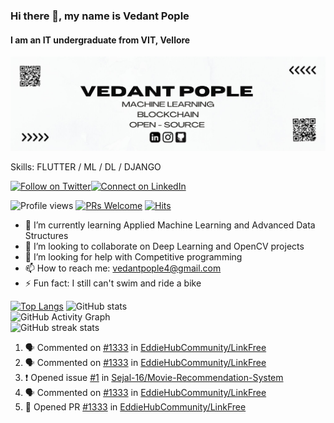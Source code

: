 ### Hi there 👋, my name is Vedant Pople 
#### I am an IT undergraduate from VIT, Vellore

<p align="center">  
    <img src="https://github.com/vedantpople4/vedantpople4/blob/master/VEDANT%20POPLE.jpg">
</p>

Skills: FLUTTER / ML / DL / DJANGO

[![Follow on Twitter](https://img.shields.io/badge/--twitter?label=Twitter&logo=Twitter&style=social)](https://mobile.twitter.com/vedantpople)[![Connect on LinkedIn](https://img.shields.io/badge/--linkedin?label=LinkedIn&logo=LinkedIn&style=social)](https://www.linkedin.com/in/vedantpople/)

![Profile views](https://gpvc.arturio.dev/vedantpople4)  [![PRs Welcome](https://img.shields.io/badge/PRs-welcome-brightgreen.svg?style=flat&logo=github)](https://github.com/vedantpople4/) [![Hits](https://hits.seeyoufarm.com/api/count/incr/badge.svg?url=https%3A%2F%2Fgithub.com%2Fvedantpople4%2Fhit-counter&count_bg=%2379C83D&title_bg=%23555555&icon=&icon_color=%23E7E7E7&title=hits&edge_flat=false)](https://hits.seeyoufarm.com)


- 🌱 I’m currently learning Applied Machine Learning and Advanced Data Structures 
- 👯 I’m looking to collaborate on Deep Learning and OpenCV projects 
- 🤔 I’m looking for help with Competitive programming 
- 📫 How to reach me: vedantpople4@gmail.com 
- ⚡ Fun fact: I still can't swim and ride a bike 
  
[![Top Langs](https://github-readme-stats.vercel.app/api/top-langs/?username=vedantpople4)](https://github.com/anuraghazra/github-readme-stats)
![GitHub stats](https://github-readme-stats.vercel.app/api?username=vedantpople4&show_icons=true&count_private=true)  
![GitHub Activity Graph](https://activity-graph.herokuapp.com/graph?username=vedantpople4)  
![GitHub streak stats](https://github-readme-streak-stats.herokuapp.com/?user=vedantpople4)  

<!--START_SECTION:activity-->
1. 🗣 Commented on [#1333](https://github.com/EddieHubCommunity/LinkFree/issues/1333) in [EddieHubCommunity/LinkFree](https://github.com/EddieHubCommunity/LinkFree)
2. 🗣 Commented on [#1333](https://github.com/EddieHubCommunity/LinkFree/issues/1333) in [EddieHubCommunity/LinkFree](https://github.com/EddieHubCommunity/LinkFree)
3. ❗️ Opened issue [#1](https://github.com/Sejal-16/Movie-Recommendation-System/issues/1) in [Sejal-16/Movie-Recommendation-System](https://github.com/Sejal-16/Movie-Recommendation-System)
4. 🗣 Commented on [#1333](https://github.com/EddieHubCommunity/LinkFree/issues/1333) in [EddieHubCommunity/LinkFree](https://github.com/EddieHubCommunity/LinkFree)
5. 💪 Opened PR [#1333](https://github.com/EddieHubCommunity/LinkFree/pull/1333) in [EddieHubCommunity/LinkFree](https://github.com/EddieHubCommunity/LinkFree)
<!--END_SECTION:activity-->

